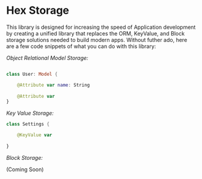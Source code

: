 # Hex Storage

This library is designed for increasing the speed of Application development by creating a unified library that replaces the ORM, KeyValue, and Block storage solutions needed to build modern apps. Without futher ado, here are a few code snippets of what you can do with this library:


_Object Relational Model Storage:_

```swift

class User: Model {

    @Attribute var name: String
    
    @Attribute var 
}
```

_Key Value Storage:_

```swift
class Settings {

    @KeyValue var
    
}

```
_Block Storage:_

(Coming Soon)
